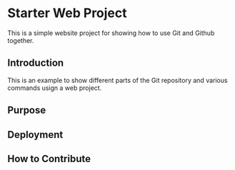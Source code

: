 # Starter Web Project

This is a simple website project for showing how to use Git and Github together.

## Introduction

This is an example to show different parts of the Git repository and various commands usign a web project.

## Purpose

## Deployment

## How to Contribute
